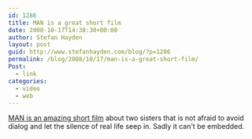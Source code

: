 ```yaml
---
id: 1286
title: MAN is a great short film
date: 2008-10-17T14:38:30+00:00
author: Stefan Hayden
layout: post
guid: http://www.stefanhayden.com/blog/?p=1286
permalink: /blog/2008/10/17/man-is-a-great-short-film/
Post:
  - link
categories:
  - video
  - web
---
```

<a href="http://nymag.com/daily/entertainment/2008/10/filmmaker_myna_joseph.html">MAN is an amazing short film</a> about two sisters that is not afraid to avoid dialog and let the silence of real life seep in. Sadly it can't be embedded.